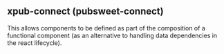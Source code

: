 ## xpub-connect (pubsweet-connect)

This allows components to be defined as part of the composition of a functional component (as an alternative to handling data dependencies in the react lifecycle).
